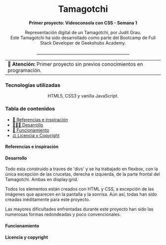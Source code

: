 


<h1 align="center"> Tamagotchi</h1>


__<p align="center">Primer proyecto: Videoconsola con CSS - Semana 1</p>__

<p align="center">Representación digital de un Tamagotchi, por Judit Grau.
<br>
Este Tamagotchi ha sido desarrollado como parte del Bootcamp de Full Stack Developer de Geekshubs Academy.</p>
<p align="center">_______________________________________________</p>

<table>
<tr>
<td><b>🔴 Atención:</b> Primer proyecto sin previos conocimientos en programación.
</td>
</tr>
</table> 

### Tecnologías utilizadas


<p align="center">HTML5, CSS3 y vanilla JavaScript.</p>

### Tabla de contenidos

- [🎨 Referencias e inspiración ](#referencias)
- [👩🏻‍💻 Desarrollo ](#desarrollo)
- [🤖 Funcionamiento](#funcionamiento)
- [⚖️ Licencia y Copyright](#licencia-y-copyright)

#### Referencias e inspiración


#### Desarrollo 
Todo esta construido a traves de 'divs' y se ha trabajado en flexbox, con la única excepción de las crucetas, derecha e izquierda, de la parte frontal del Tamagotchi. Ambas en display:grid.

Todos los elementos están creados con HTML y CSS, a excepción de las imágenes que aparecen en la pantalla y la sonrisa. Aún así, todas han sido creadas inéditamente para este proyecto.

Las mayores dificultades enfrentadas durante este proyecto han sido las numerosas formas redondeadas y poco convencionales.

#### Funcionamiento


#### Licencia y copyright






